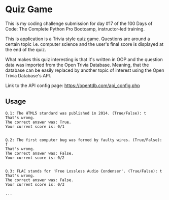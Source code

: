 # Quiz Game

This is my coding challenge submission for day #17 of the 100 Days of Code: The Complete Python Pro Bootcamp, instructor-led training.

This is application is a Trivia style quiz game. Questions are around a certain topic i.e. computer science and the user's final score is displayed at the end of the quiz.

What makes this quiz interesting is that it's written in OOP and the question data was imported from the Open Trivia Database. Meaning, that the database can be easily replaced by another topic of interest using the Open Trivia Database's API. 

Link to the API config page: https://opentdb.com/api_config.php

## Usage

```
Q.1: The HTML5 standard was published in 2014. (True/False): t
That's wrong.
The correct answer was: True.
Your current score is: 0/1


Q.2: The first computer bug was formed by faulty wires. (True/False): f
That's wrong.
The correct answer was: False.
Your current score is: 0/2


Q.3: FLAC stands for 'Free Lossless Audio Condenser'. (True/False): t
That's wrong.
The correct answer was: False.
Your current score is: 0/3

...

```
